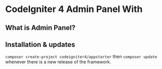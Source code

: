 # CodeIgniter 4 Admin Panel With 

## What is Admin Panel?


## Installation & updates

`composer create-project codeigniter4/appstarter` then `composer update` whenever
there is a new release of the framework.

